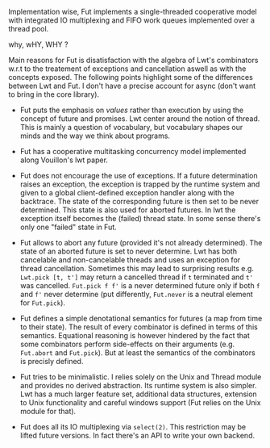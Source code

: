
Implementation wise, Fut implements a single-threaded cooperative
model with integrated IO multiplexing and FIFO work queues implemented
over a thread pool.

why, wHY, WHY ? 


Main reasons for Fut is disatisfaction with the algebra of Lwt's
combinators w.r.t to the treatement of exceptions and cancellation
aswell as with the concepts exposed. The following points highlight
some of the differences between Lwt and Fut. I don't have a precise
account for async (don't want to bring in the core library).

* Fut puts the emphasis on *values* rather than execution by using the
  concept of future and promises. Lwt center around the notion of
  thread. This is mainly a question of vocabulary, but vocabulary
  shapes our minds and the way we think about programs.

* Fut has a cooperative multitasking concurrency model implemented
  along Vouillon's lwt paper.

* Fut does not encourage the use of exceptions. If a future
  determination raises an exception, the exception is trapped by the
  runtime system and given to a global client-defined exception
  handler along with the backtrace. The state of the corresponding
  future is then set to be never determined. This state is also used
  for aborted futures. In lwt the exception itself becomes the
  (failed) thread state. In some sense there's only one "failed" state
  in Fut.

* Fut allows to abort any future (provided it's not already
  determined).  The state of an aborted future is set to never
  determine.  Lwt has both cancelable and non-cancelable threads and
  uses an exception for thread cancellation. Sometimes this may lead
  to surprising results e.g. `Lwt.pick [t, t']` may return a cancelled
  thread if `t` terminated and `t'` was cancelled. `Fut.pick f f'` is a
  never determined future only if both `f` and `f'` never determine
  (put differently, `Fut.never` is a neutral element for `Fut.pick`).

* Fut defines a simple denotational semantics for futures (a map from
  time to their state). The result of every combinator is defined in
  terms of this semantics. Equational reasoning is however hindered by
  the fact that some combinators perform side-effects on their
  arguments (e.g. `Fut.abort` and `Fut.pick`). But at least the semantics
  of the combinators is precisly defined.
   
* Fut tries to be minimalistic. I relies solely on the Unix and Thread
  module and provides no derived abstraction. Its runtime system is
  also simpler. Lwt has a much larger feature set, additional data
  structures, extension to Unix functionality and careful windows
  support (Fut relies on the Unix module for that).

* Fut does all its IO multiplexing via `select(2)`. This restriction
  may be lifted future versions. In fact there's an API to write your
  own backend.

